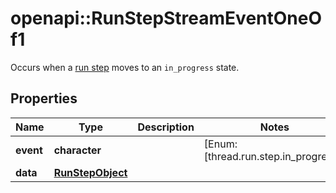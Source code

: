 # openapi::RunStepStreamEventOneOf1

Occurs when a [run step](/docs/api-reference/runs/step-object) moves to an `in_progress` state.

## Properties
Name | Type | Description | Notes
------------ | ------------- | ------------- | -------------
**event** | **character** |  | [Enum: [thread.run.step.in_progress]] 
**data** | [**RunStepObject**](RunStepObject.md) |  | 



